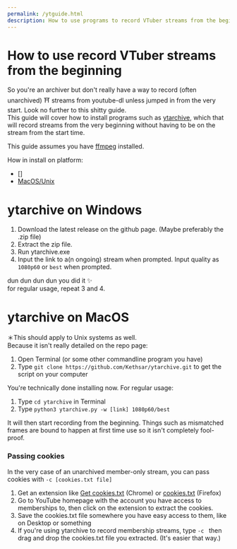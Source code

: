 ```yaml
---
permalink: /ytguide.html
description: How to use programs to record VTuber streams from the beginning
---
```


# How to use record VTuber streams from the beginning

So you're an archiver but don't really have a way to record (often unarchived) ⛩️ streams from youtube-dl unless jumped in from the very start. Look no further to this shitty guide.   
This guide will cover how to install programs such as [ytarchive](https://github.com/Kethsar/ytarchive), which that will record streams from the very beginning without having to be on the stream from the start time. 

This guide assumes you have [ffmpeg](https://www.ffmpeg.org/) installed.

How in install on platform:
* []
* [MacOS/Unix](#ytarchive-on-macos)

# ytarchive on Windows    
1. Download the latest release on the github page. (Maybe preferably the .zip file)    
2. Extract the zip file.    
3. Run ytarchive.exe    
4. Input the link to a(n ongoing) stream when prompted. Input quality as `1080p60` or `best` when prompted.    

dun dun dun dun you did it ✨    
for regular usage, repeat 3 and 4.    

# ytarchive on MacOS   

＊This should apply to Unix systems as well.    
Because it isn't really detailed on the repo page:

1. Open Terminal (or some other commandline program you have)   
2. Type `git clone https://github.com/Kethsar/ytarchive.git` to get the script on your computer   

You're technically done installing now. For regular usage:   

1. Type `cd ytarchive` in Terminal   
2. Type `python3 ytarchive.py -w [link] 1080p60/best`   

It will then start recording from the beginning. Things such as mismatched frames are bound to happen at first time use so it isn't completely fool-proof. 

### Passing cookies
In the very case of an unarchived member-only stream, you can pass cookies with `-c [cookies.txt file]`   

1. Get an extension like [Get cookies.txt](https://chrome.google.com/webstore/detail/get-cookiestxt/bgaddhkoddajcdgocldbbfleckgcbcid/) (Chrome) or [cookies.txt](https://addons.mozilla.org/en-US/firefox/addon/cookies-txt/) (Firefox)   
2. Go to YouTube homepage with the account you have access to memberships to, then click on the extension to extract the cookies.
3. Save the cookies.txt file somewhere you have easy access to them, like on Desktop or something
4. If you're using ytarchive to record membership streams, type `-c ` then drag and drop the cookies.txt file you extracted. (It's easier that way.)
